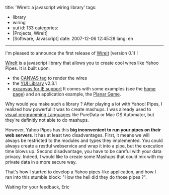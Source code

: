 title: 'WireIt: a javascript wiring library'
tags:
- library
- wiring
- yui
id: 133
categories:
- [Projects, WireIt]
- [Software, Javascript]
date: 2007-12-06 12:45:28
lang: en
---

I'm pleased to announce the first release of [WireIt](http://javascript.neyric.com/wireit/) (version 0.1) !

[WireIt](http://javascript.neyric.com/wireit/) is a javascript library that allows you to create cool wires like Yahoo Pipes. It is built upon:

*   the [CANVAS tag](http://developer.mozilla.org/en/docs/Canvas_tutorial) to render the wires
*   the [YUI Library](http://developer.yahoo.com/yui/) v2.3.1
*   [excanvas for IE support](http://excanvas.sourceforge.net/)
It comes with some examples (see the [home page](http://javascript.neyric.com/wireit/)) and an application example, the [Planar Game](http://javascript.neyric.com/wireit/test/planarGame/planarGame.html).

Why would you make such a library ? After playing a lot with Yahoo! Pipes, I realized how powerful it was to create mashups. I was already used to [visual programming Languages](http://en.wikipedia.org/wiki/Visual_programming_language) like PureData or Mac OS Automator, but they're definitly not able to do mashups.

However, Yahoo Pipes has this **big inconvenient to run your pipes on their web servers**. It has at least two disadvantages. First, it means we will always be restricted to the modules and types they implemented. You could always create a restful webservice and wrap it into a pipe, but the execution time blows up. Second disadvantage, you have to be careful with your data privacy. Indeed, I would like to create some Mashups that could mix with my private data in a more secure way.

That's how I started to develop a Yahoo pipes-like application, and how I ran into this stumble block: "How the hell did they do those pipes ?".

Waiting for your feedback,
Eric